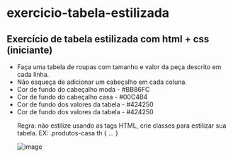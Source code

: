 # exercicio-tabela-estilizada
## Exercício de tabela estilizada com html + css (iniciante)

<ul>
  <li>Faça uma tabela de roupas com tamanho e valor da peça descrito em cada
linha.</li>
  <li>Não esqueça de adicionar um cabeçalho em cada coluna.</li>
  <li>Cor de fundo do cabeçalho moda - #BB86FC
</li>
  <li>Cor de fundo do cabeçalho casa - #00C4B4
</li>
  <li>Cor de fundo dos valores da tabela - #424250
</li>
  <li>Cor de fundo dos valores da tabela - #424250
</li>

  
Regra: não estilize usando as tags HTML, crie classes para estilizar sua tabela.
EX: .produtos-casa th { … }

![image](https://github.com/TaissaLima/exercicio-tabela-estilizada/assets/114892406/29fbd4ef-0cf3-4be7-bfec-f4ae311e7e19)

  
</ul>


